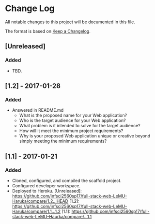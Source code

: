 # Change Log
All notable changes to this project will be documented in this file.

The format is based on [Keep a Changelog](http://keepachangelog.com/).

## [Unreleased]
### Added
- TBD.

## [1.2] - 2017-01-28
### Added
- Answered in README.md
    - What is the proposed name for your Web application?
    - Who is the target audience for your Web application?
    - What problem is it intended to solve for the target audience?
    - How will it meet the minimum project requirements?
    - Why is your proposed Web application unique or creative beyond simply meeting the minimum requirements?

## [1.1] - 2017-01-21
### Added
- Cloned, configured, and compiled the scaffold project.
- Configured developer workspace.
- Deployed to Heroku.
[Unreleased]: https://github.com/infsci2560sp17/full-stack-web-LeMU-Haruka/compare/1.2...HEAD
[1.2]: https://github.com/infsci2560sp17/full-stack-web-LeMU-Haruka/compare/1.1...1.2
[1.1]: https://github.com/infsci2560sp17/full-stack-web-LeMU-Haurka/compare/...1.1